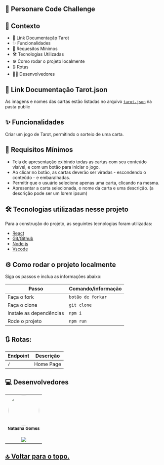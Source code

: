 ## 🚀 Personare Code Challenge

## 🧠 Contexto

- 🔗 Link Documentaçãp Tarot
- ✨ Funcionalidades
- 🎯 Requesitos Mínimos
- 🛠️ Tecnologias Utilizadas
- ⚙️ Como rodar o projeto localmente
- 🔃 Rotas
- 👨‍💻 Desenvolvedores

## 🔗 Link Documentação Tarot.json

 As imagens e nomes das cartas estão listadas no arquivo [`tarot.json`](tarot.json) na pasta public

## ✨ Funcionalidades

Criar um jogo de Tarot, permitindo o sorteio de uma carta.


## 🎯 Requisitos Mínimos

- Tela de apresentação exibindo todas as cartas com seu conteúdo visível, e com um botão para iniciar o jogo.
- Ao clicar no botão, as cartas deverão ser viradas - escondendo o conteúdo - e embaralhadas.
- Permitir que o usuário selecione apenas uma carta, clicando na mesma.
- Apresentar a carta selecionada, o nome da carta e uma descrição. (a descrição pode ser um lorem ipsum)

## 🛠️ Tecnologias utilizadas nesse projeto

Para a construção do projeto, as seguintes tecnologias foram utilizadas:

- [React](https://react.dev/)
- [Git/Github](https://github.com/)
- [Node.js](https://nodejs.org/en/)
- [Vscode](https://code.visualstudio.com/)

## ⚙️ Como rodar o projeto localmente

Siga os passos e inclua as informações abaixo:

| Passo                   | Comando/informação |
| ----------------------- | ------------------ |
| Faça o fork             | `botão de forkar`  |
| Faça o clone            | `git clone`        |
| Instale as dependências | `npm i`            |
| Rode o projeto          | `npm run`          |

## 🔃 Rotas:

| Endpoint          | Descrição                   |
| ----------------- | --------------------------- |
| `/`               | Home Page                   |

## ‍💻 Desenvolvedores

<table>
  <tr>  
    <td align="center"><a href="https://github.com/natashagomesr"><img style="border-radius: 50%;" src="https://avatars.githubusercontent.com/u/98358842?v=4" width="100px;" alt=""/>
    <br /><sub><b>Natasha Gomes</b>
    <br></sub></a><br /> <a href="https://www.linkedin.com/in/natasha-gomes-r/"> <img src="https://img.shields.io/badge/LinkedIn-0077B5?style=for-the-badge&logo=linkedin&logoColor=white" /></a></td>    
  </tr>
  
</table>

<h2>
  <a href='#top'>🔝 Voltar para o topo.</a>
</h2>

<br>
